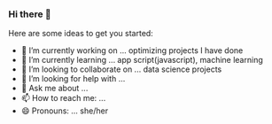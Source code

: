 ### Hi there 👋

Here are some ideas to get you started:

- 🔭 I’m currently working on ... optimizing projects I have done
- 🌱 I’m currently learning ... app script(javascript), machine learning 
- 👯 I’m looking to collaborate on ... data science projects 
- 🤔 I’m looking for help with ... 
- 💬 Ask me about ...
- 📫 How to reach me: ...
- 😄 Pronouns: ... she/her

